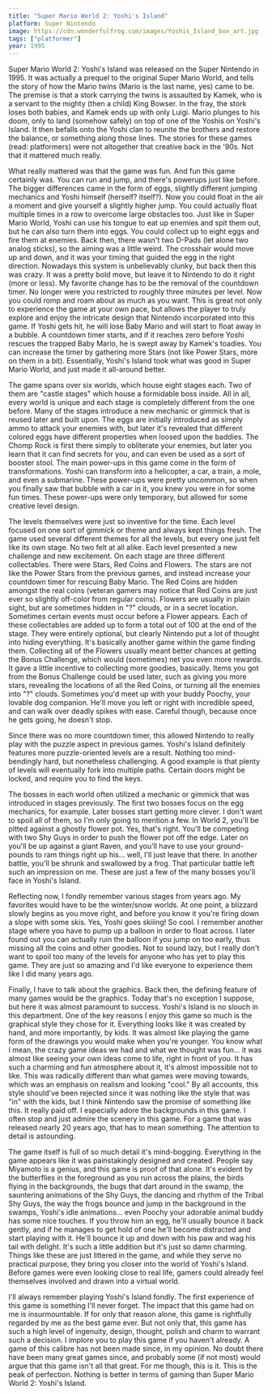 ```yaml
---
title: "Super Mario World 2: Yoshi's Island"
platform: Super Nintendo
image: https://cdn.wonderfulfrog.com/images/Yoshis_Island_box_art.jpg
tags: ["platformer"]
year: 1995
---
```


Super Mario World 2: Yoshi's Island was released on the Super Nintendo in 1995. It was actually a prequel to the original Super Mario World, and tells the story of how the Mario twins (Mario is the last name, yes) came to be. The premise is that a stork carrying the twins is assaulted by Kamek, who is a servant to the mighty (then a child) King Bowser. In the fray, the stork loses both babies, and Kamek ends up with only Luigi. Mario plunges to his doom, only to land (somehow safely) on top of one of the Yoshis on Yoshi's Island. It then befalls onto the Yoshi clan to reunite the brothers and restore the balance, or something along those lines. The stories for these games (read: platformers) were not altogether that creative back in the '90s. Not that it mattered much really.

What really mattered was that the game was fun. And fun this game certainly was. You can run and jump, and there's powerups just like before. The bigger differences came in the form of eggs, slightly different jumping mechanics and Yoshi himself (herself? itself?). Now you could float in the air a moment and give yourself a slightly higher jump. You could actually float multiple times in a row to overcome large obstacles too. Just like in Super Mario World, Yoshi can use his tongue to eat up enemies and spit them out, but he can also turn them into eggs. You could collect up to eight eggs and fire them at enemies. Back then, there wasn't two D-Pads (let alone two analog sticks), so the aiming was a little weird. The crosshair would move up and down, and it was your timing that guided the egg in the right direction. Nowadays this system is unbelievably clunky, but back then this was crazy. It was a pretty bold move, but leave it to Nintendo to do it right (more or less). My favorite change has to be the removal of the countdown timer. No longer were you restricted to roughly three minutes per level. Now you could romp and roam about as much as you want. This is great not only to experience the game at your own pace, but allows the player to truly explore and enjoy the intricate design that Nintendo incorporated into this game. If Yoshi gets hit, he will lose Baby Mario and will start to float away in a bubble. A countdown timer starts, and if it reaches zero before Yoshi rescues the trapped Baby Mario, he is swept away by Kamek's toadies. You can increase the timer by gathering more Stars (not like Power Stars, more on them in a bit). Essentially, Yoshi's Island took what was good in Super Mario World, and just made it all-around better.

The game spans over six worlds, which house eight stages each. Two of them are "castle stages" which house a formidable boss inside. All in all, every world is unique and each stage is completely different from the one before. Many of the stages introduce a new mechanic or gimmick that is reused later and built upon. The eggs are initially introduced as simply ammo to attack your enemies with, but later it's revealed that different colored eggs have different properties when loosed upon the baddies. The Chomp Rock is first there simply to obliterate your enemies, but later you learn that it can find secrets for you, and can even be used as a sort of booster stool. The main power-ups in this game come in the form of transformations. Yoshi can transform into a helicopter, a car, a train, a mole, and even a submarine. These power-ups were pretty uncommon, so when you finally saw that bubble with a car in it, you knew you were in for some fun times. These power-ups were only temporary, but allowed for some creative level design.

The levels themselves were just so inventive for the time. Each level focused on one sort of gimmick or theme and always kept things fresh. The game used several different themes for all the levels, but every one just felt like its own stage. No two felt at all alike. Each level presented a new challenge and new excitement. On each stage are three different collectables. There were Stars, Red Coins and Flowers. The stars are not like the Power Stars from the previous games, and instead increase your countdown timer for rescuing Baby Mario. The Red Coins are hidden amongst the real coins (veteran gamers may notice that Red Coins are just ever so slightly off-color from regular coins). Flowers are usually in plain sight, but are sometimes hidden in "?" clouds, or in a secret location. Sometimes certain events must occur before a Flower appears. Each of these collectables are added up to form a total out of 100 at the end of the stage. They were entirely optional, but clearly Nintendo put a lot of thought into hiding everything. It's basically another game within the game finding them. Collecting all of the Flowers usually meant better chances at getting the Bonus Challenge, which would (sometimes) net you even more rewards. It gave a little incentive to collecting more goodies, basically. Items you got from the Bonus Challenge could be used later, such as giving you more stars, revealing the locations of all the Red Coins, or turning all the enemies into "?" clouds. Sometimes you'd meet up with your buddy Poochy, your lovable dog companion. He'll move you left or right with incredible speed, and can walk over deadly spikes with ease. Careful though, because once he gets going, he doesn't stop.

Since there was no more countdown timer, this allowed Nintendo to really play with the puzzle aspect in previous games. Yoshi's Island definitely features more puzzle-oriented levels are a result. Nothing too mind-bendingly hard, but nonetheless challenging. A good example is that plenty of levels will eventually fork into multiple paths. Certain doors might be locked, and require you to find the keys.

The bosses in each world often utilized a mechanic or gimmick that was introduced in stages previously. The first two bosses focus on the egg mechanics, for example. Later bosses start getting more clever. I don't want to spoil all of them, so I'm only going to mention a few. In World 2, you'll be pitted against a ghostly flower pot. Yes, that's right. You'll be competing with two Shy Guys in order to push the flower pot off the edge. Later on you'll be up against a giant Raven, and you'll have to use your ground-pounds to ram things right up his... well, I'll just leave that there. In another battle, you'll be shrunk and swallowed by a frog. That particular battle left such an impression on me. These are just a few of the many bosses you'll face in Yoshi's Island.

Reflecting now, I fondly remember various stages from years ago. My favorites would have to be the winter/snow worlds. At one point, a blizzard slowly begins as you move right, and before you know it you're firing down a slope with some skis. Yes, Yoshi goes skiiing! So cool. I remember another stage where you have to pump up a balloon in order to float across. I later found out you can actually ruin the balloon if you jump on too early, thus missing all the coins and other goodies. Not to sound lazy, but I really don't want to spoil too many of the levels for anyone who has yet to play this game. They are just so amazing and I'd like everyone to experience them like I did many years ago.

Finally, I have to talk about the graphics. Back then, the defining feature of many games would be the graphics. Today that's no exception I suppose, but here it was almost paramount to success. Yoshi's Island is no slouch in this department. One of the key reasons I enjoy this game so much is the graphical style they chose for it. Everything looks like it was created by hand, and more importantly, by kids. It was almost like playing the game form of the drawings you would make when you're younger. You know what I mean, the crazy game ideas we had and what we thought was fun... it was almost like seeing your own ideas come to life, right in front of you. It has such a charming and fun atmosphere about it, it's almost impossible not to like. This was radically different than what games were moving towards, which was an emphasis on realism and looking "cool." By all accounts, this style should've been rejected since it was nothing like the style that was "in" with the kids, but I think Nintendo saw the promise of something like this. It really paid off. I especially adore the backgrounds in this game. I often stop and just admire the scenery in this game. For a game that was released nearly 20 years ago, that has to mean something. The attention to detail is astounding.

The game itself is full of so much detail it's mind-bogging. Everything in the game appears like it was painstakingly designed and created. People say Miyamoto is a genius, and this game is proof of that alone. It's evident by the butterflies in the foreground as you run across the plains, the birds flying in the backgrounds, the bugs that dart around in the swamp, the sauntering animations of the Shy Guys, the dancing and rhythm of the Tribal Shy Guys, the way the frogs bounce and jump in the background in the swamps, Yoshi's idle animations... even Poochy your adorable animal buddy has some nice touches. If you throw him an egg, he'll usually bounce it back gently, and if he manages to get hold of one he'll become distracted and start playing with it. He'll bounce it up and down with his paw and wag his tail with delight. It's such a little addition but it's just so damn charming. Things like these are just littered in the game, and while they serve no practical purpose, they bring you closer into the world of Yoshi's Island. Before games were even looking close to real life, gamers could already feel themselves involved and drawn into a virtual world.

I'll always remember playing Yoshi's Island fondly. The first experience of this game is something I'll never forget. The impact that this game had on me is insurmountable. If for only that reason alone, this game is rightfully regarded by me as the best game ever. But not only that, this game has such a high level of ingenuity, design, thought, polish and charm to warrant such a decision. I implore you to play this game if you haven't already. A game of this calibre has not been made since, in my opinion. No doubt there have been many great games since, and probably some (if not most) would argue that this game isn't all that great. For me though, this is it. This is the peak of perfection. Nothing is better in terms of gaming than Super Mario World 2: Yoshi's Island.
